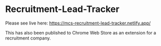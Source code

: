 # Recruitment-Lead-Tracker

Please see live here: https://mcs-recruitment-lead-tracker.netlify.app/

This has also been published to Chrome Web Store as an extension for a recruitment company.
